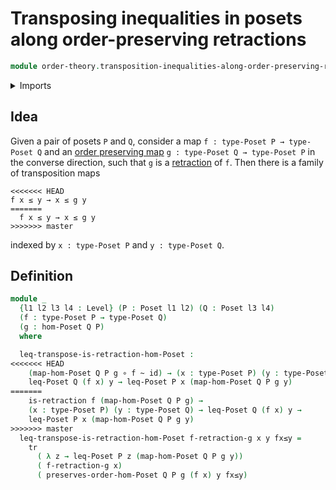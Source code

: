 # Transposing inequalities in posets along order-preserving retractions

```agda
module order-theory.transposition-inequalities-along-order-preserving-retractions-posets where
```

<details><summary>Imports</summary>

```agda
open import foundation.function-types
open import foundation.homotopies
open import foundation.identity-types
<<<<<<< HEAD
=======
open import foundation.retractions
>>>>>>> master
open import foundation.transport-along-identifications
open import foundation.universe-levels

open import order-theory.order-preserving-maps-posets
open import order-theory.posets
```

</details>

## Idea

Given a pair of posets `P` and `Q`, consider a map
`f : type-Poset P → type-Poset Q` and an
[order preserving map](order-theory.order-preserving-maps-posets.md)
`g : type-Poset Q → type-Poset P` in the converse direction, such that `g` is a
[retraction](foundation.retractions.md) of `f`. Then there is a family of
transposition maps

```text
<<<<<<< HEAD
f x ≤ y → x ≤ g y
=======
  f x ≤ y → x ≤ g y
>>>>>>> master
```

indexed by `x : type-Poset P` and `y : type-Poset Q`.

## Definition

```agda
module _
  {l1 l2 l3 l4 : Level} (P : Poset l1 l2) (Q : Poset l3 l4)
  (f : type-Poset P → type-Poset Q)
  (g : hom-Poset Q P)
  where

  leq-transpose-is-retraction-hom-Poset :
<<<<<<< HEAD
    (map-hom-Poset Q P g ∘ f ~ id) → (x : type-Poset P) (y : type-Poset Q) →
    leq-Poset Q (f x) y → leq-Poset P x (map-hom-Poset Q P g y)
=======
    is-retraction f (map-hom-Poset Q P g) →
    (x : type-Poset P) (y : type-Poset Q) → leq-Poset Q (f x) y →
    leq-Poset P x (map-hom-Poset Q P g y)
>>>>>>> master
  leq-transpose-is-retraction-hom-Poset f-retraction-g x y fx≤y =
    tr
      ( λ z → leq-Poset P z (map-hom-Poset Q P g y))
      ( f-retraction-g x)
      ( preserves-order-hom-Poset Q P g (f x) y fx≤y)
```
